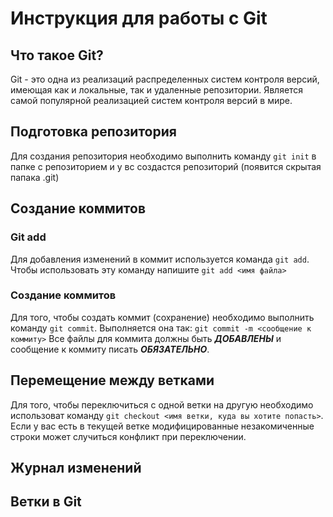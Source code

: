 # Инструкция для работы с Git

## Что такое Git?
Git - это одна из реализаций распределенных систем контроля версий, имеющая как и локальные, так и удаленные репозитории. Является самой популярной реализацией систем контроля версий в мире.
## Подготовка репозитория
Для создания репозитория необходимо выполнить команду `git init` в папке с репозиторием и у вс создастся репозиторий (появится скрытая папака .git)

## Создание коммитов

### Git add
Для добавления изменений в коммит используется команда `git add`. Чтобы использовать эту команду напишите `git add <имя файла>` 

### Создание коммитов
Для того, чтобы создать коммит (сохранение) необходимо выполнить команду `git commit`. Выполняется она так: `git commit -m <сообщение к коммиту>` Все файлы для коммита должны быть ***ДОБАВЛЕНЫ*** и сообщение к коммиту писать ***ОБЯЗАТЕЛЬНО***.

## Перемещение между ветками
Для того, чтобы переключиться с одной ветки на другую необходимо использоват команду `git checkout <имя ветки, куда вы хотите попасть>`. Если у вас есть в текущей ветке модифицированные незакомиченные строки может случиться конфликт при переключении. 

## Журнал изменений

## Ветки в Git
